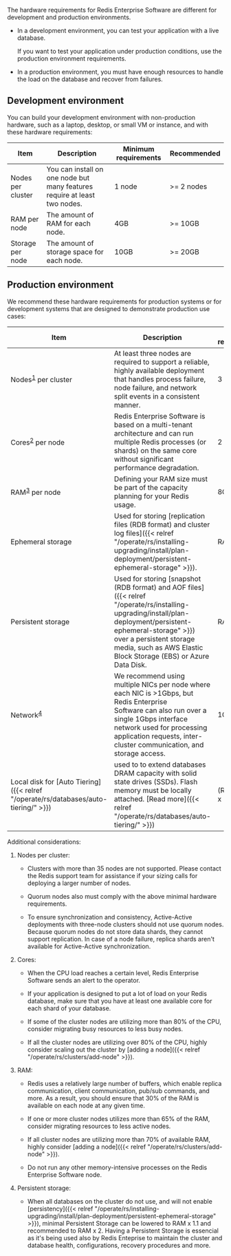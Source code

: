 The hardware requirements for Redis Enterprise Software are different for development and production environments.

- In a development environment, you can test your application with a live database.

    If you want to test your application under production conditions, use the production environment requirements.

- In a production environment, you must have enough resources to handle the load on the database and recover from failures.

## Development environment

You can build your development environment with non-production hardware, such as a laptop, desktop, or small VM or instance,
and with these hardware requirements:

| Item | Description | Minimum requirements | Recommended |
|------------|-----------------|------------|-----------------|
| Nodes per cluster | You can install on one node but many features require at least two nodes. | 1 node | >= 2 nodes |
| RAM per node | The amount of RAM for each node. | 4GB | >= 10GB |
| Storage per node | The amount of storage space for each node. | 10GB | >= 20GB |

## Production environment

We recommend these hardware requirements for production systems or for development systems that are designed to demonstrate production use cases:

| Item | Description | Minimum requirements | Recommended |
|------------|-----------------|------------|-----------------|
| Nodes<sup>[1](#table-note-1)</sup> per cluster | At least three nodes are required to support a reliable, highly available deployment that handles process failure, node failure, and network split events in a consistent manner. | 3 nodes | >= 3 nodes (Must be an odd number of nodes) |
| Cores<sup>[2](#table-note-2)</sup> per node | Redis Enterprise Software is based on a multi-tenant architecture and can run multiple Redis processes (or shards) on the same core without significant performance degradation. | 2 cores | >=8 cores |
| RAM<sup>[3](#table-note-3)</sup> per node | Defining your RAM size must be part of the capacity planning for your Redis usage. | 8GB | >=32GB |
| Ephemeral storage | Used for storing [replication files (RDB format) and cluster log files]({{< relref "/operate/rs/installing-upgrading/install/plan-deployment/persistent-ephemeral-storage" >}}). | RAM x 2 | >= RAM x 4 |
| Persistent storage | Used for storing [snapshot (RDB format) and AOF files]({{< relref "/operate/rs/installing-upgrading/install/plan-deployment/persistent-ephemeral-storage" >}}) over a persistent storage media, such as AWS Elastic Block Storage (EBS) or Azure Data Disk. | RAM x 3 | In-memory >= RAM x 4 (except for [extreme 'write' scenarios]({{< relref "/operate/rs/clusters/optimize/disk-sizing-heavy-write-scenarios" >}}))<br /><br /> [Auto Tiering]({{< relref "/operate/rs/databases/auto-tiering/" >}}) >= (RAM + Flash) x 4. |
| Network<sup>[4](#table-note-4)</sup> | We recommend using multiple NICs per node where each NIC is >1Gbps, but Redis Enterprise Software can also run over a single 1Gbps interface network used for processing application requests, inter-cluster communication, and storage access. | 1G | >=10G |
| Local disk for [Auto Tiering]({{< relref "/operate/rs/databases/auto-tiering/" >}}) | used to to extend databases DRAM capacity with solid state drives (SSDs). Flash memory must be locally attached. [Read more]({{< relref "/operate/rs/databases/auto-tiering/" >}}) | (RAM+Flash) x 1.6 | (RAM+Flash) x 2.5 |


Additional considerations:

1. <a name="table-note-1"></a>Nodes per cluster:

    - Clusters with more than 35 nodes are not supported. Please contact the Redis support team for assistance if your sizing calls for deploying a larger number of nodes.

    - Quorum nodes also must comply with the above minimal hardware requirements.
    
    - To ensure synchronization and consistency, Active-Active deployments with three-node clusters should not use quorum nodes. Because quorum nodes do not store data shards, they cannot support replication. In case of a node failure, replica shards aren't available for Active-Active synchronization.

2. <a name="table-note-2"></a>Cores:

    - When the CPU load reaches a certain level, Redis Enterprise Software sends an alert to the operator.  

    - If your application is designed to put a lot of load on your Redis database, make sure that you have at least one available core for each shard of your database.

    - If some of the cluster nodes are utilizing more than 80% of the CPU, consider migrating busy resources to less busy nodes.

    - If all the cluster nodes are utilizing over 80% of the CPU, highly consider scaling out the cluster by [adding a node]({{< relref "/operate/rs/clusters/add-node" >}}).

3. <a name="table-note-3"></a> RAM:

    - Redis uses a relatively large number of buffers, which enable replica communication, client communication, pub/sub commands, and more.  As a result, you should ensure that 30% of the RAM is available on each node at any given time.

    - If one or more cluster nodes utilizes more than 65% of the RAM, consider migrating resources to less active nodes.

    - If all cluster nodes are utilizing more than 70% of available RAM, highly consider [adding a node]({{< relref "/operate/rs/clusters/add-node" >}}).

    - Do not run any other memory-intensive processes on the Redis Enterprise Software node.

4. <a name="table-note-4"></a>Persistent storage:

    - When all databases on the cluster do not use, and will not enable [persistency]({{< relref "/operate/rs/installing-upgrading/install/plan-deployment/persistent-ephemeral-storage" >}}), minimal Persistent Storage can be lowered to RAM x 1.1 and recommended to RAM x 2. Having a Persistent Storage is essencial as it's being used also by Redis Enteprise to maintain the cluster and database health, configurations, recovery procedures and more.
